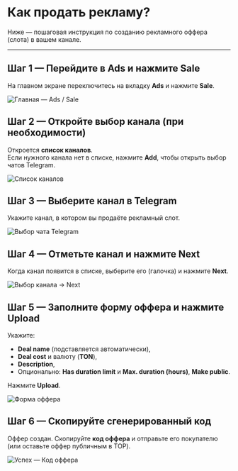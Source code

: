 # Как продать рекламу?

Ниже — пошаговая инструкция по созданию рекламного оффера (слота) в вашем канале.

---

## Шаг 1 — Перейдите в **Ads** и нажмите **Sale**
На главном экране переключитесь на вкладку **Ads** и нажмите **Sale**.

![Главная — Ads / Sale](../../assets/2025-09-21_13-58-04.png)

## Шаг 2 — Откройте выбор канала (при необходимости)
Откроется **список каналов**.  
Если нужного канала нет в списке, нажмите **Add**, чтобы открыть выбор чатов Telegram.

![Список каналов](../../assets/2025-09-21_13-59-08.png)

## Шаг 3 — Выберите канал в Telegram
Укажите канал, в котором вы продаёте рекламный слот.

![Выбор чата Telegram](../../assets/2025-09-21_13-59-40.png)

## Шаг 4 — Отметьте канал и нажмите **Next**
Когда канал появится в списке, выберите его (галочка) и нажмите **Next**.

![Выбор канала → Next](../../assets/2025-09-21_14-00-48.png)

## Шаг 5 — Заполните форму оффера и нажмите **Upload**
Укажите:
- **Deal name** (подставляется автоматически),
- **Deal cost** и валюту (**TON**),
- **Description**,
- Опционально: **Has duration limit** и **Max. duration (hours)**, **Make public**.

Нажмите **Upload**.

![Форма оффера](../../assets/2025-09-21_14-01-52.png)

## Шаг 6 — Скопируйте сгенерированный код
Оффер создан. Скопируйте **код оффера** и отправьте его покупателю (или оставьте оффер публичным в TOP).

![Успех — Код оффера](../../assets/2025-09-21_14-02-29.png)
